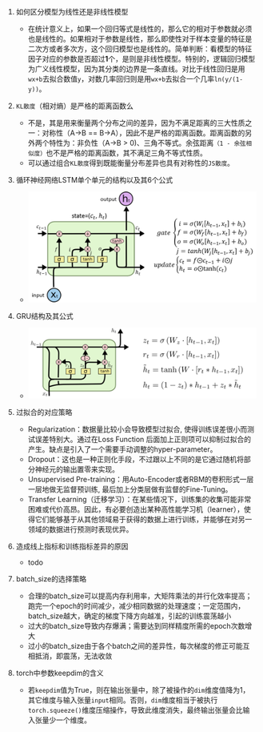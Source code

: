 1. 如何区分模型为线性还是非线性模型
    - 在统计意义上，如果一个回归等式是线性的，那么它的相对于参数就必须也是线性的。如果相对于参数是线性，那么即使性对于样本变量的特征是二次方或者多次方，这个回归模型也是线性的。简单判断：看模型的特征因子对应的参数是否超过**1**个，是则是非线性模型。特别的，逻辑回归模型为广义线性模型，因为其分类的边界是一条直线。对比于线性回归是用`wx+b`去拟合数值`y`，对数几率回归则是用`wx+b`去拟合一个几率`ln(y/(1-y))`。
    
2. `KL散度`（相对熵）是严格的距离函数么
    - 不是，其是用来衡量两个分布之间的差异，因为不满足距离的三大性质之一：对称性（A->B == B->A），因此不是严格的距离函数。距离函数的另外两个特性为：非负性（A->B > 0)、三角不等式。余弦距离`（1 - 余弦相似度）`也不是严格的距离函数，其不满足三角不等式性质。
    - 可以通过组合`KL散度`得到既能衡量分布差异也具有对称性的`JS散度`。
    
3. 循环神经网络LSTM单个单元的结构以及其6个公式
    - ![lstm](pics/LSTM.png)
    
4. GRU结构及其公式
    - ![gru](pics/GRU.png)
    
5. 过拟合的对应策略
	- Regularization：数据量比较小会导致模型过拟合, 使得训练误差很小而测试误差特别大。通过在Loss Function 后面加上正则项可以抑制过拟合的产生。缺点是引入了一个需要手动调整的hyper-parameter。
	- Dropout：这也是一种正则化手段，不过跟以上不同的是它通过随机将部分神经元的输出置零来实现。
	- Unsupervised Pre-training：用Auto-Encoder或者RBM的卷积形式一层一层地做无监督预训练, 最后加上分类层做有监督的Fine-Tuning。
	- Transfer Learning（迁移学习）：在某些情况下，训练集的收集可能非常困难或代价高昂。因此，有必要创造出某种高性能学习机（learner），使得它们能够基于从其他领域易于获得的数据上进行训练，并能够在对另一领域的数据进行预测时表现优异。
	
6. 造成线上指标和训练指标差异的原因
    - todo
    
7. batch_size的选择策略
    - 合理的batch_size可以提高内存利用率，大矩阵乘法的并行化效率提高；跑完一个epoch的时间减少，减少相同数据的处理速度；一定范围内，batch_size越大，确定的梯度下降方向越准，引起的训练震荡越小
    - 过大的batch_size导致内存爆满；需要达到同样精度所需的epoch次数增大
    - 过小的batch_size由于各个batch之间的差异性，每次梯度的修正可能互相抵消，即震荡，无法收敛
    
8. torch中参数keepdim的含义
    - 若`keepdim`值为True，则在输出张量中，除了被操作的`dim`维度值降为1，其它维度与输入张量`input`相同。否则，`dim`维度相当于被执行`torch.squeeze()`维度压缩操作，导致此维度消失，最终输出张量会比输入张量少一个维度。
    